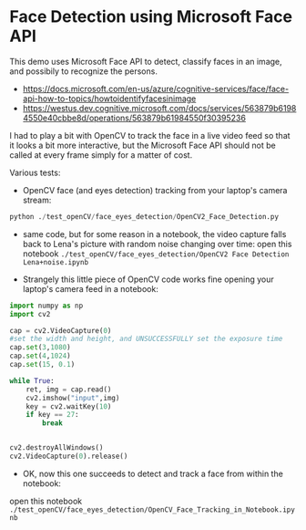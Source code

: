 # Face Detection using Microsoft Face API

This demo uses Microsoft Face API to detect, classify faces in an image, and possibily to recognize the persons.

* https://docs.microsoft.com/en-us/azure/cognitive-services/face/face-api-how-to-topics/howtoidentifyfacesinimage
* https://westus.dev.cognitive.microsoft.com/docs/services/563879b61984550e40cbbe8d/operations/563879b61984550f30395236



I had to play a bit with OpenCV to track the face in a live video feed so that it looks a  bit more interactive, but the Microsoft Face API should not be called at every frame simply for a matter of cost.

Various tests:

* OpenCV face (and eyes detection) tracking from your laptop's camera stream:

```python
python ./test_openCV/face_eyes_detection/OpenCV2_Face_Detection.py
```

* same code, but for some reason in a notebook, the video capture falls back to Lena's picture with random noise changing over time: open this notebook `./test_openCV/face_eyes_detection/OpenCV2 Face Detection Lena+noise.ipynb`

* Strangely this little piece of OpenCV code works fine opening your laptop's camera feed in a notebook:

```python
import numpy as np
import cv2

cap = cv2.VideoCapture(0)
#set the width and height, and UNSUCCESSFULLY set the exposure time
cap.set(3,1080)
cap.set(4,1024)
cap.set(15, 0.1)

while True:
    ret, img = cap.read()
    cv2.imshow("input",img)
    key = cv2.waitKey(10)
    if key == 27:
        break


cv2.destroyAllWindows() 
cv2.VideoCapture(0).release()
```

* OK, now this one succeeds to detect and track a face from within the notebook:

open this notebook `./test_openCV/face_eyes_detection/OpenCV_Face_Tracking_in_Notebook.ipynb`